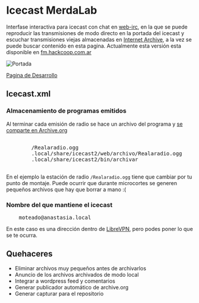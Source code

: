 Icecast MerdaLab
================

Interfase interactiva para icecast con chat en [web-irc](https://github.com/b4zz4/web-irc), 
en la que se puede reproducir las transmisiones de modo directo en la portada del icecast 
y escuchar transmisiones viejas almacenadas en [Internet Archive](https://archive.org), 
a la vez se puede buscar contenido en esta pagina.
Actualmente esta versión esta disponible en [fm.hackcoop.com.ar](http://fm.hackcoop.com.ar) 


![Portada](http://ompldr.org/vZmh5ag/jcr-icecast-merdalab.png)


[Pagina de Desarrollo](http://lab.hackcoop.com.ar/projects/merdalab/wiki)

Icecast.xml
-----------

### Almacenamiento de programas emitidos

Al terminar cada emisión de radio se hace un archivo del programa y [se comparte en Archive.org](http://fm.hackcoop.com.ar/archive.org.xsl#Realaradio)

<pre>
   <mount>
        <mount-name>/Realaradio.ogg</mount-name>
        <dump-file>.local/share/icecast2/web/archivo/Realaradio.ogg</dump-file>
        <on-disconnect>.local/share/icecast2/bin/archivar</on-disconnect>
   </mount>
</pre>

En el ejemplo la estación de radio `/Realaradio.ogg` tiene que cambiar por tu punto de montaje. 
Puede ocurrir que durante microcortes se generen pequeños archivos que hay que borrar a mano :(

### Nombre del que mantiene el icecast
<pre>
    <admin>moteado@anastasia.local</admin>
</pre>

En este caso es una dirección dentro de [LibreVPN](http://librevpn.org.ar), pero podes poner lo que se te ocurra.

Quehaceres
----------

- Eliminar archivos muy pequeños antes de archivarlos
- Anuncio de los archivos archivados de modo local
- Integrar a wordpress feed y comentarios
- Generar publicador automático de archive.org
- Generar capturar para el repositorio
